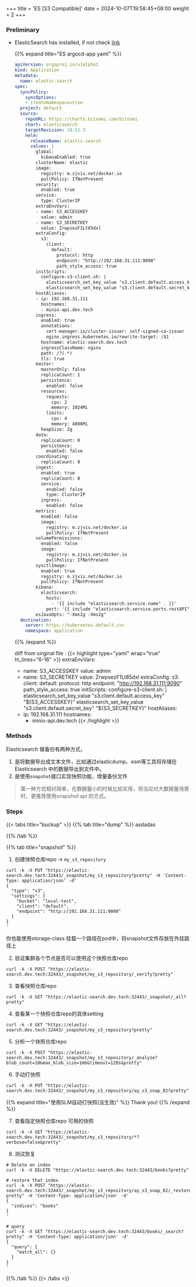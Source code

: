 +++
title = 'ES [S3 Compatible]'
date = 2024-10-07T19:58:45+08:00
weight = 2
+++

### Preliminary
- ElasticSearch has installed, if not check [link](/argo/argo-cd/application/ElasticSearch/index.html)

  {{% expand title="ES argocd-app yaml" %}}
  ```yaml
  apiVersion: argoproj.io/v1alpha1
  kind: Application
  metadata:
    name: elastic-search
  spec:
    syncPolicy:
      syncOptions:
      - CreateNamespace=true
    project: default
    source:
      repoURL: https://charts.bitnami.com/bitnami
      chart: elasticsearch
      targetRevision: 19.11.3
      helm:
        releaseName: elastic-search
        values: |
          global:
            kibanaEnabled: true
          clusterName: elastic
          image:
            registry: m.zjvis.net/docker.io
            pullPolicy: IfNotPresent
          security:
            enabled: true
          service:
            type: ClusterIP
          extraEnvVars:
          - name: S3_ACCESSKEY
            value: admin
          - name: S3_SECRETKEY
            value: ZrwpsezF1Lt85dxl
          extraConfig:
            s3:
              client:
                default:
                  protocol: http
                  endpoint: "http://192.168.31.111:9090"
                  path_style_access: true
          initScripts:
            configure-s3-client.sh: |
              elasticsearch_set_key_value "s3.client.default.access_key" "${S3_ACCESSKEY}"
              elasticsearch_set_key_value "s3.client.default.secret_key" "${S3_SECRETKEY}"
          hostAliases:
          - ip: 192.168.31.111
            hostnames:
            - minio-api.dev.tech
          ingress:
            enabled: true
            annotations:
              cert-manager.io/cluster-issuer: self-signed-ca-issuer
              nginx.ingress.kubernetes.io/rewrite-target: /$1
            hostname: elastic-search.dev.tech
            ingressClassName: nginx
            path: /?(.*)
            tls: true
          master:
            masterOnly: false
            replicaCount: 1
            persistence:
              enabled: false
            resources:
              requests:
                cpu: 2
                memory: 1024Mi
              limits:
                cpu: 4
                memory: 4096Mi
            heapSize: 2g
          data:
            replicaCount: 0
            persistence:
              enabled: false
          coordinating:
            replicaCount: 0
          ingest:
            enabled: true
            replicaCount: 0
            service:
              enabled: false
              type: ClusterIP
            ingress:
              enabled: false
          metrics:
            enabled: false
            image:
              registry: m.zjvis.net/docker.io
              pullPolicy: IfNotPresent
          volumePermissions:
            enabled: false
            image:
              registry: m.zjvis.net/docker.io
              pullPolicy: IfNotPresent
          sysctlImage:
            enabled: true
            registry: m.zjvis.net/docker.io
            pullPolicy: IfNotPresent
          kibana:
            elasticsearch:
              hosts:
                - '{{ include "elasticsearch.service.name" . }}'
              port: '{{ include "elasticsearch.service.ports.restAPI" . }}'
          esJavaOpts: "-Xmx2g -Xms2g"        
    destination:
      server: https://kubernetes.default.svc
      namespace: application
  ```
  {{% /expand %}}

  diff from oirginal file :
  {{< highlight type="yaml" wrap="true" hl_lines="6-16" >}}
  extraEnvVars:
  - name: S3_ACCESSKEY
    value: admin
  - name: S3_SECRETKEY
    value: ZrwpsezF1Lt85dxl
  extraConfig:
    s3:
      client:
        default:
          protocol: http
          endpoint: "http://192.168.31.111:9090"
          path_style_access: true
  initScripts:
    configure-s3-client.sh: |
      elasticsearch_set_key_value "s3.client.default.access_key" "${S3_ACCESSKEY}"
      elasticsearch_set_key_value "s3.client.default.secret_key" "${S3_SECRETKEY}"
  hostAliases:
  - ip: 192.168.31.111
    hostnames:
    - minio-api.dev.tech
  {{< /highlight >}}

### Methods
Elasticsearch 做备份有两种方式，

1. 是将数据导出成文本文件，比如通过elasticdump、esm等工具将存储在 Elasticsearch 中的数据导出到文件中。
2. 是使用`snapshot`接口实现快照功能，增量备份文件
   
> 第一种方式相对简单，在数据量小的时候比较实用，但当应对大数据量场景时，更推荐使用snapshot api 的方式。

### Steps
{{< tabs title="buckup" >}}
{{% tab title="dump" %}}
asdadas

{{% /tab %}}

{{% tab title="snapshot" %}}
1. 创建快照仓库repo -> `my_s3_repository`
```shell
curl -k -X PUT "https://elastic-search.dev.tech:32443/_snapshot/my_s3_repository?pretty" -H 'Content-Type: application/json' -d'
{
  "type": "s3",
  "settings": {
    "bucket": "local-test",
    "client": "default",
    "endpoint": "http://192.168.31.111:9000"
  }
}
'
```
你也能使用storage-class 挂载一个路径在pod中，将snapshot文件存放在外挂路径上

2. 验证集群各个节点是否可以使用这个快照仓库repo
```shell
curl -k -X POST "https://elastic-search.dev.tech:32443/_snapshot/my_s3_repository/_verify?pretty"
```

3. 查看快照仓库repo
```shell
curl -k -X GET "https://elastic-search.dev.tech:32443/_snapshot/_all?pretty"
```

4. 查看某一个快照仓库repo的具体setting
```shell
curl -k -X GET "https://elastic-search.dev.tech:32443/_snapshot/my_s3_repository?pretty"
```

5. 分析一个快照仓库repo
```shell
curl -k -X POST "https://elastic-search.dev.tech:32443/_snapshot/my_s3_repository/_analyze?blob_count=10&max_blob_size=1mb&timeout=120s&pretty"
```

6. 手动打快照
```shell
curl -k -X PUT "https://elastic-search.dev.tech:32443/_snapshot/my_s3_repository/ay_s3_snap_02?pretty"
```
{{% expand title="使用SLM自动打快照(没生效)" %}}
Thank you!
{{% /expand %}}

7. 查看指定快照仓库repo 可用的快照
```shell
curl -k -X GET "https://elastic-search.dev.tech:32443/_snapshot/my_s3_repository/*?verbose=false&pretty"
```

8. 测试恢复
```shell
# Delete an index
curl -k -X DELETE "https://elastic-search.dev.tech:32443/books?pretty"

# restore that index
curl -k -X POST "https://elastic-search.dev.tech:32443/_snapshot/my_s3_repository/ay_s3_snap_02/_restore?pretty" -H 'Content-Type: application/json' -d'
{
  "indices": "books"
}
'

# query
curl -k -X GET "https://elastic-search.dev.tech:32443/books/_search?pretty" -H 'Content-Type: application/json' -d'
{
  "query": {
    "match_all": {}
  }
}
'
```

{{% /tab %}}
{{< /tabs >}}
